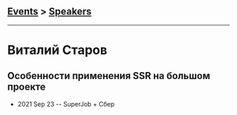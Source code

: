 ## [Events](../README.md) > [Speakers](../speakers.md)
---

# Виталий Старов

## Особенности применения SSR на большом проекте
- 2021 Sep 23 -- SuperJob + Сбер    

